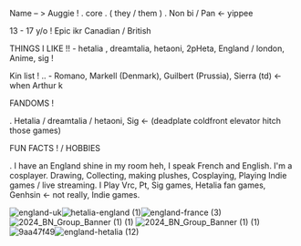 Name – > Auggie ! . core  . 
( they / them ) . Non bi / Pan ← yippee 

13 - 17 y/o !  Epic ikr
Canadian / British 

THINGS I LIKE !! - hetalia , dreamtalia, hetaoni, 2pHeta, England / london, Anime, sig !

Kin list ! .. - Romano, Markell (Denmark), Guilbert (Prussia), Sierra (td) ← when Arthur k 

FANDOMS !

. Hetalia / dreamtalia / hetaoni, Sig ← (deadplate coldfront elevator hitch those games)

FUN FACTS ! / HOBBIES

. I have an England shine in my room heh, I speak French and English. I'm a cosplayer.
Drawing, Collecting, making plushes, Cosplaying, Playing Indie games / live streaming.
I Play Vrc, Pt, Sig games, Hetalia fan games, Genhsin ← not really, Indie games.

![england-uk](https://github.com/user-attachments/assets/e7b98f42-1cac-4412-84f3-35f28e49b2a7)![hetalia-england (1)](https://github.com/user-attachments/assets/0c323354-f3ac-497c-b622-0b9ba283a87c)![england-france (3)](https://github.com/user-attachments/assets/c2d8c195-6821-4061-a1de-39074b2e99dc)![2024_BN_Group_Banner (1) (1)](https://github.com/user-attachments/assets/087936aa-5da2-464b-bc1b-2c39bd08b15d)
![2024_BN_Group_Banner (1) (1)](https://github.com/user-attachments/assets/1a75ccbe-437d-40f2-9727-9ec763f9ebb1)
![9aa47f49](https://github.com/user-attachments/assets/953e4459-5a15-468e-be9c-694acbef505d)![england-hetalia (12)](https://github.com/user-attachments/assets/207c49e0-e5ff-4f72-a745-8af9040b1312)













